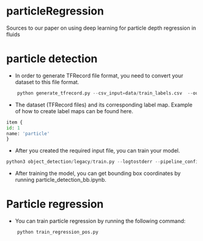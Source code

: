 # particleRegression
Sources to our paper on using deep learning for particle depth regression in fluids

# particle detection
* In order to generate TFRecord file format, you need to convert your dataset to this file format.
```python
    python generate_tfrecord.py --csv_input=data/train_labels.csv  --output_path=train.record
```
* The dataset (TFRecord files) and its corresponding label map. Example of how to create label maps can be found here.
```python
item {
id: 1
name: 'particle'
}
```
* After you created the required input file, you can train your model.
```python
python3 object_detection/legacy/train.py --logtostderr --pipeline_config_path=/faster_rcnn_resnet101_kali.config  --train_dir=
```
* After training the model, you can get bounding box coordinates by running particle_detection_bb.ipynb.



# Particle regression
* You can train particle regression by running the following command:
```python
    python train_regression_pos.py
